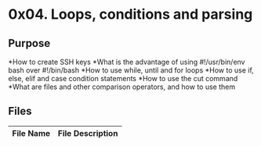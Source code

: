 # 0x04. Loops, conditions and parsing

## Purpose
*How to create SSH keys
*What is the advantage of using #!/usr/bin/env bash over #!/bin/bash
*How to use while, until and for loops
*How to use if, else, elif and case condition statements
*How to use the cut command
*What are files and other comparison operators, and how to use them

## Files

| File Name | File Description |
| --------- | ---------------- |
